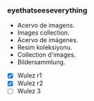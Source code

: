 ### eyethatseeseverything

* Acervo de imagens.
* Images collection.
* Acervo de imágenes.
* Resim koleksiyonu.
* Collection d'images.
* Bildersammlung.

- [x] Wulez r1
- [x] Wulez r2
- [ ] Wulez 3